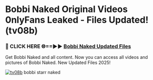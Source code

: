 # Bobbi Naked Original Videos 0nlyFans Leaked - Files Updated! (tv08b)

<h3>🔴 CLICK HERE 🌐==►► <a href="https://tinyurl.com/yckcrads" rel="nofollow">Bobbi Naked Updated Files</a></h3>

Get Bobbi Naked and all content. Now you can access all videos and pictures of Bobbi Naked. New Updated Files 2025!

[![tv08b](https://i.imgur.com/hpKpOFt.gif)](https://tinyurl.com/yckcrads)
bobbi starr naked